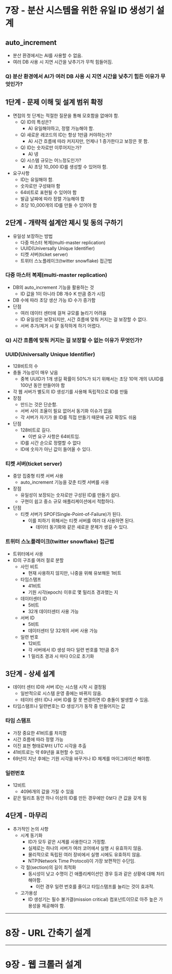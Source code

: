 # 7장 - 분산 시스템을 위한 유일 ID 생성기 설계

## auto_increment
- 분산 환경에서는 AI를 사용할 수 없음.
- 여러 DB 사용 시 지연 시간을 낮추기가 무척 힘들어짐.

### Q) 분산 환경에서 AI가 여러 DB 사용 시 지연 시간을 낮추기 힘든 이유가 무엇인가?

## 1단계 - 문제 이해 및 설계 범위 확정
- 면접의 첫 단계는 적절한 질문을 통해 모호함을 없애야 함.
  - Q) ID의 특성은?
    - A) 유일해야하고, 정렬 가능해야 함.
  - Q) 새로운 레코드의 ID는 항상 1만큼 커야하는가?
    - A) 시간 흐름에 따라 커지지만, 언제나 1 증가한다고 보장은 못 함.
  - Q) ID는 숫자로만 이루어지는가?
    - A) 넹
  - Q) 시스템 규모는 어느정도인가?
    - A) 초당 10_000 ID를 생성할 수 있어야 함.
- 요구사항
  - ID는 유일해야 함.
  - 숫자로만 구성돼야 함
  - 64비트로 표현될 수 있어야 함
  - 발급 날짜에 따라 정렬 가능해야 함
  - 초당 10_000개의 ID를 만들 수 있어야 함

## 2단계 - 개략적 설계안 제시 및 동의 구하기
- 유일성 보장하는 방법
  - 다중 마스터 복제(multi-master replication)
  - UUID(Universally Unique Identifier)
  - 티켓 서버(ticket server)
  - 트위터 스노플레이크(twitter snowflake) 접근법

### 다중 마스터 복제(multi-master replication)
- DB의 auto_increment 기능을 활용하는 것
  - ID 값을 1이 아니라 DB 개수 K 만큼 증가 시킴
- DB 수에 따라 초당 생산 가능 ID 수가 증가함
- 단점
  - 여러 데이터 센터에 걸쳐 규모를 늘리기 어려움
  - ID 유일성은 보장되지만, 시간 흐름에 맞춰 커지는 걸 보장할 수 없다.
  - 서버 추가/제거 시 잘 동작하게 하기 어렵다.

### Q) 시간 흐름에 맞춰 커지는 걸 보장할 수 없는 이유가 무엇인가?

### UUID(Universally Unique Identifier)
- 128비트의 수
- 충돌 가능성이 매우 낮음
  - 중복 UUID가 1개 생길 확률이 50%가 되기 위해서는 초당 10억 개의 UUID를 100년 동안 만들어야 함
- 각 웹 서버가 별도의 ID 생성기를 사용해 독립적으로 ID를 만듦
- 장점
  - 만드는 것은 단순함.
  - 서버 사이 조율이 필요 없어서 동기화 이슈가 없음
  - 각 서버가 자기가 쓸 ID를 직접 만들기 때문에 규모 확장도 쉬움
- 단점
  - 128비트로 길다.
    - 이번 요구 사항은 64비트임.
  - ID를 시간 순으로 정렬할 수 없다
  - ID에 숫자가 아닌 값이 들어올 수 있다.

### 티켓 서버(ticket server)
- 중앙 집중형 티켓 서버 사용
  - auto_increment 기능을 갖춘 티켓 서버를 사용
- 장점
  - 유일성이 보장되는 숫자로만 구성된 ID를 만들기 쉽다.
  - 구현이 쉽고 중소 규모 애플리케이션에서 적합하다.
- 단점
  - 티켓 서버가 SPOF(Single-Point-of-Failure)가 된다.
    - 이를 피하기 위해서는 티켓 서버를 여러 대 사용하면 된다.
      - 데이터 동기화와 같은 새로운 문제가 생길 수 있다.

### 트위터 스노플레이크(twitter snowflake) 접근법
- 트위터에서 사용
- ID의 구조를 여러 절로 분할
  - 사인 비트
    - 현재 사용하지 않지만, 나중을 위해 유보해둔 1비트
  - 타임스탬프
    - 41비트
    - 기원 시각(epoch) 이후로 몇 밀리초 경과했는 지
  - 데이터센터 ID
    - 5비트
    - 32개 데이터센터 사용 가능
  - 서버 ID
    - 5비트
    - 데이터센터 당 32개의 서버 사용 가능
  - 일련 번호
    - 12비트
    - 각 서버에서 ID 생성 마다 일련 번호를 1만큼 증가
    - 1 밀리초 경과 시 마다 0으로 초기화

## 3단계 - 상세 설계
- 데이터 센터 ID와 서버 ID는 시스템 시작 시 결정됨
  - 일반적으로 시스템 운영 중에는 바뀌지 않음.
  - 테이터 센터 ID나 서버 ID를 잘 못 변경하면 ID 충돌이 발생할 수 있음.
- 타임스탬프나 일련번호는 ID 생성기가 동작 중 만들어지는 값

### 타임 스탬프
- 가장 중요한 41비트를 차지함
- 시간 흐름에 따라 정렬 가능
- 이진 표현 형태로부터 UTC 시각을 추출
- 41비트로는 약 69년을 표현할 수 있다.
- 69년이 지난 후에는 기원 시각을 바꾸거나 ID 체계를 마이그레이션 해야함.

### 일련번호
- 12비트
  - 4096개의 값을 가질 수 있음
- 같은 밀리초 동안 하나 이상의 ID를 만든 경우에만 0보다 큰 값을 갖게 됨

## 4단계 - 마무리
- 추가적인 논의 사항
  - 시계 동기화
    - ID가 모두 같은 시계를 사용한다고 가정함.
    - 실제로는 하나의 서버가 여러 코어에서 실행 시 유효하지 않음.
    - 물리적으로 독립된 여러 장비에서 실행 시에도 유효하지 않음.
    - NTP(Network Time Protocol)이 가장 보편적인 수단임.
  - 각 절(section)의 길이 최적화
    - 동시성이 낮고 수명이 긴 애플리케이션인 경우 등과 같은 상황에 대해 처리해야함.
      - 이런 경우 일련 번호를 줄이고 타임스탬프를 늘리는 것이 효과적.
  - 고가용성
    - ID 생성기는 필수 불가결(mission critical) 컴포넌트이므로 아주 높은 가용성을 제공해야 함.
---
# 8장 - URL 간축기 설계



---
# 9장 - 웹 크롤러 설계